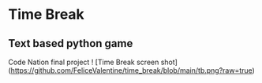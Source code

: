 # Time Break
## Text based python game
Code Nation final project
! [Time Break screen shot] (https://github.com/FeliceValentine/time_break/blob/main/tb.png?raw=true)
